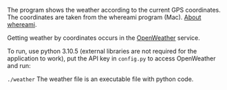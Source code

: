 The program shows the weather according to the current GPS coordinates. The coordinates are taken from the whereami program (Mac). [About whereami](https://github.com/robmathers/WhereAmI).

Getting weather by coordinates occurs in the [OpenWeather](https://openweathermap.org/api) service.

To run, use python 3.10.5 (external libraries are not required for the application to work), put the API key in `config.py` to access OpenWeather and run:

`./weather`
The weather file is an executable file with python code.